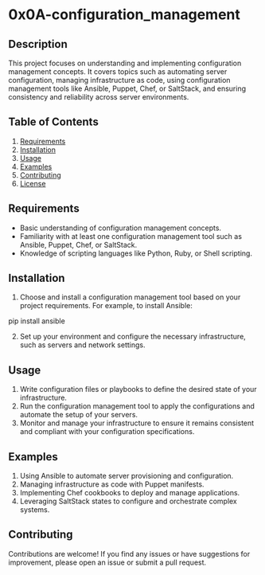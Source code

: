 # 0x0A-configuration_management

## Description

This project focuses on understanding and implementing configuration management concepts. It covers topics such as automating server configuration, managing infrastructure as code, using configuration management tools like Ansible, Puppet, Chef, or SaltStack, and ensuring consistency and reliability across server environments.

## Table of Contents

1. [Requirements](#requirements)
2. [Installation](#installation)
3. [Usage](#usage)
4. [Examples](#examples)
5. [Contributing](#contributing)
6. [License](#license)

## Requirements

- Basic understanding of configuration management concepts.
- Familiarity with at least one configuration management tool such as Ansible, Puppet, Chef, or SaltStack.
- Knowledge of scripting languages like Python, Ruby, or Shell scripting.

## Installation

1. Choose and install a configuration management tool based on your project requirements. For example, to install Ansible:

pip install ansible


2. Set up your environment and configure the necessary infrastructure, such as servers and network settings.

## Usage

1. Write configuration files or playbooks to define the desired state of your infrastructure.
2. Run the configuration management tool to apply the configurations and automate the setup of your servers.
3. Monitor and manage your infrastructure to ensure it remains consistent and compliant with your configuration specifications.

## Examples

1. Using Ansible to automate server provisioning and configuration.
2. Managing infrastructure as code with Puppet manifests.
3. Implementing Chef cookbooks to deploy and manage applications.
4. Leveraging SaltStack states to configure and orchestrate complex systems.

## Contributing

Contributions are welcome! If you find any issues or have suggestions for improvement, please open an issue or submit a pull request.



